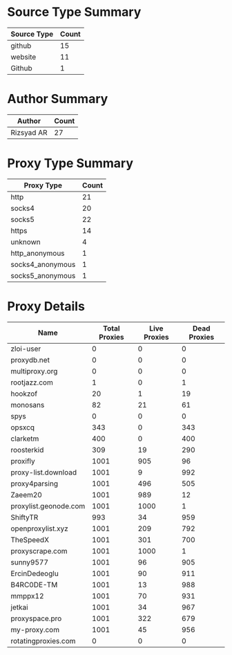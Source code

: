 # Source Type Summary

| Source Type | Count |
|-------------|-------|
| github | 15 |
| website | 11 |
| Github | 1 |


# Author Summary

| Author | Count |
|--------|-------|
| Rizsyad AR | 27 |


# Proxy Type Summary

| Proxy Type | Count |
|------------|-------|
| http | 21 |
| socks4 | 20 |
| socks5 | 22 |
| https | 14 |
| unknown | 4 |
| http_anonymous | 1 |
| socks4_anonymous | 1 |
| socks5_anonymous | 1 |


# Proxy Details

| Name | Total Proxies | Live Proxies | Dead Proxies |
|------|---------------|--------------|---------------|
| zloi-user | 0 | 0 | 0 |
| proxydb.net | 0 | 0 | 0 |
| multiproxy.org | 0 | 0 | 0 |
| rootjazz.com | 1 | 0 | 1 |
| hookzof | 20 | 1 | 19 |
| monosans | 82 | 21 | 61 |
| spys | 0 | 0 | 0 |
| opsxcq | 343 | 0 | 343 |
| clarketm | 400 | 0 | 400 |
| roosterkid | 309 | 19 | 290 |
| proxifly | 1001 | 905 | 96 |
| proxy-list.download | 1001 | 9 | 992 |
| proxy4parsing | 1001 | 496 | 505 |
| Zaeem20 | 1001 | 989 | 12 |
| proxylist.geonode.com | 1001 | 1000 | 1 |
| ShiftyTR | 993 | 34 | 959 |
| openproxylist.xyz | 1001 | 209 | 792 |
| TheSpeedX | 1001 | 301 | 700 |
| proxyscrape.com | 1001 | 1000 | 1 |
| sunny9577 | 1001 | 96 | 905 |
| ErcinDedeoglu | 1001 | 90 | 911 |
| B4RC0DE-TM | 1001 | 13 | 988 |
| mmppx12 | 1001 | 70 | 931 |
| jetkai | 1001 | 34 | 967 |
| proxyspace.pro | 1001 | 322 | 679 |
| my-proxy.com | 1001 | 45 | 956 |
| rotatingproxies.com | 0 | 0 | 0 |
